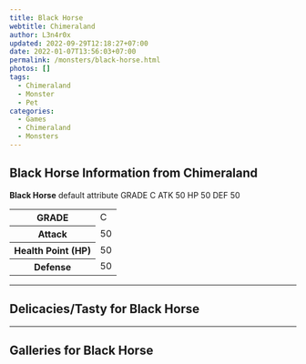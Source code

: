 ```yaml
---
title: Black Horse
webtitle: Chimeraland
author: L3n4r0x
updated: 2022-09-29T12:18:27+07:00
date: 2022-01-07T13:56:03+07:00
permalink: /monsters/black-horse.html
photos: []
tags:
  - Chimeraland
  - Monster
  - Pet
categories:
  - Games
  - Chimeraland
  - Monsters
---
```


<section id="bootstrap-wrapper"><link rel="stylesheet" href="https://cdn.statically.io/gh/dimaslanjaka/Web-Manajemen/40ac3225/css/bootstrap-4.5-wrapper.css"/><h1>Black Horse Information from Chimeraland</h1><p><b>Black Horse</b> default attribute GRADE C ATK 50 HP 50 DEF 50<table><tr><th>GRADE</th><td>C</td></tr><tr><th>Attack</th><td>50</td></tr><tr><th>Health Point (HP)</th><td>50</td></tr><tr><th>Defense</th><td>50</td></tr></table></p><hr/><h2>Delicacies/Tasty for Black Horse</h2><hr/><div id="gallery"><h2>Galleries for Black Horse</h2><div class="row"></div></div></section>